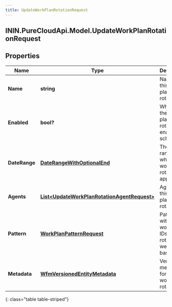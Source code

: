 ```yaml
---
title: UpdateWorkPlanRotationRequest
---
```

## ININ.PureCloudApi.Model.UpdateWorkPlanRotationRequest

## Properties

|Name | Type | Description | Notes|
|------------ | ------------- | ------------- | -------------|
| **Name** | **string** | Name of this work plan rotation | [optional] |
| **Enabled** | **bool?** | Whether the work plan rotation is enabled for scheduling | [optional] |
| **DateRange** | [**DateRangeWithOptionalEnd**](DateRangeWithOptionalEnd.html) | The date range to which this work plan rotation applies | [optional] |
| **Agents** | [**List&lt;UpdateWorkPlanRotationAgentRequest&gt;**](UpdateWorkPlanRotationAgentRequest.html) | Agents in this work plan rotation | [optional] |
| **Pattern** | [**WorkPlanPatternRequest**](WorkPlanPatternRequest.html) | Pattern with list of work plan IDs that rotate on a weekly basis | [optional] |
| **Metadata** | [**WfmVersionedEntityMetadata**](WfmVersionedEntityMetadata.html) | Version metadata for this work plan rotation | |
{: class="table table-striped"}


